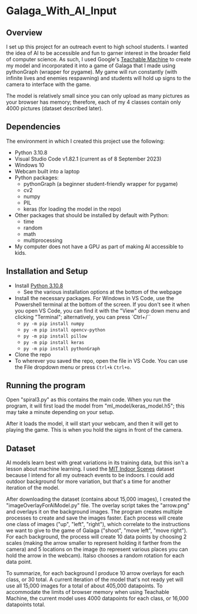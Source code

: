 # Galaga_With_AI_Input

## Overview

I set up this project for an outreach event to high school students.  I wanted the idea of AI to be accessible and fun to garner interest in the broader field of computer science.  As such, I used Google's [Teachable Machine](https://teachablemachine.withgoogle.com/train) to create my model and incorporated it into a game of Galaga that I made using pythonGraph (wrapper for pygame).  My game will run constantly (with infinite lives and enemies respawning) and students will hold up signs to the camera to interface with the game.

The model is relatively small since you can only upload as many pictures as your browser has memory; therefore, each of my 4 classes contain only 4000 pictures (dataset described later).

## Dependencies

The environment in which I created this project use the following:

- Python 3.10.8
- Visual Studio Code v1.82.1 (current as of 8 September 2023)
- Windows 10
- Webcam built into a laptop
- Python packages:
	- pythonGraph (a beginner student-friendly wrapper for pygame)
	- cv2
	- numpy
	- PIL
	- keras (for loading the model in the repo)
- Other packages that should be installed by default with Python:
	- time
	- random
	- math
	- multiprocessing
- My computer does not have a GPU as part of making AI accessible to kids.

## Installation and Setup

- Install [Python 3.10.8](https://www.python.org/downloads/release/python-3108/)
	- See the various installation options at the bottom of the webpage
- Install the necessary packages.  For Windows in VS Code, use the Powershell terminal at the bottom of the screen.  If you don't see it when you open VS Code, you can find it with the "View" drop down menu and clicking "Terminal"; alternatively, you can press `Ctrl+/``
	- `py -m pip install numpy`
	- `py -m pip install opencv-python`
	- `py -m pip install pillow`
	- `py -m pip install keras`
	- `py -m pip install pythonGraph`
- Clone the repo
- To wherever you saved the repo, open the file in VS Code.  You can use the File dropdown menu or press `Ctrl+k` `Ctrl+o`.

## Running the program

Open "spiral3.py" as this contains the main code.  When you run the program, it will first load the model from "ml_model/keras_model.h5"; this may take a minute depending on your setup.    

After it loads the model, it will start your webcam, and then it will get to playing the game.  This is when you hold the signs in front of the camera.

## Dataset

AI models learn best with great variations in its training data, but this isn't a lesson about machine learning.  I used the [MIT Indoor Scenes](https://www.kaggle.com/datasets/itsahmad/indoor-scenes-cvpr-2019) dataset because I intend for all my outreach events to be indoors.  I could add outdoor background for more variation, but that's a time for another iteration of the model.

After downloading the dataset (contains about 15,000 images), I created the "imageOverlayForAIModel.py" file.  The overlay script takes the "arrow.png" and overlays it on the background images.  The program creates multiple processes to create and save the images faster.  Each process will create one class of images ("up", "left", "right"), which correlate to the instructions we want to give to the game of Galaga ("shoot", "move left", "move right").  For each background, the process will create 10 data points by choosing 2 scales (making the arrow smaller to represent holding it farther from the camera) and 5 locations on the image (to represent various places you can hold the arrow in the webcam).  Italso chooses a random rotation for each data point.

To summarize, for each background I produce 10 arrow overlays for each class, or 30 total. A current iteration of the model that's not ready yet will use all 15,000 images for a total of about 405,000 datapoints.  To accommodate the limits of browser memory when using Teachable Machine, the current model uses 4000 datapoints for each class, or 16,000 datapoints total.